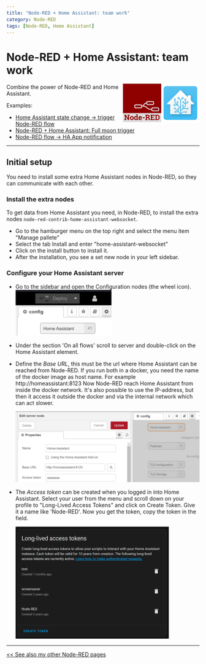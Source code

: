 ```yaml
---
title: "Node-RED + Home Assistant: team work"
category: Node-RED
tags: [Node-RED, Home Assistant]
---
```


# Node-RED + Home Assistant: team work

<a href="node-red_home-assistant">
<img src="../homeassistant/images/home_assistant_logo.png" style="float: right;" alt="Home Assistant logo" height="100px">
<img style="float: right;" src="images/node-red_logo.png" height="100px" alt="Node-RED logo">
</a>

Combine the power of Node-RED and Home Assistant.

Examples:
* [Home Assistant state change -> trigger Node-RED flow](node-red_home-assistant_full_moon)
* [Node-RED + Home Assistant: Full moon trigger](node-red_home-assistant_full_moon)
* [Node-RED flow -> HA App notification](node-red_home-assistant_notifications)

[//]: # (* [Node-RED flow -> update HA helper entity]&#40;node-red_home-assistant_update_helper&#41;)

[//]: # (* [HA Rain data -> Handle entity data in Node-RED]&#40;node-red_home-assistant_buienalarm_rain_expected&#41;)

---
## Initial setup
You need to install some extra Home Assistant nodes in Node-RED, so they can communicate with each other.

### Install the extra nodes
To get data from Home Assistant you need, in Node-RED, to install the extra nodes `node-red-contrib-home-assistant-websocket`.

* Go to the hamburger menu on the top right and select the menu item "Manage pallete"
* Select the tab Install and enter "home-assistant-websocket"
* Click on the install button to install it.
* After the installation, you see a set new node in your left sidebar.

### Configure your Home Assistant server
* Go to the sidebar and open the Configuration nodes (the wheel icon).
  <img src="images_ha/nr_config_node.png" width="250px" alt="Configuration nodes in Node-RED"/>

* Under the section 'On all flows' scroll to server and double-click on the Home Assistant element.
* Define the *Base URL*, this must be the url where Home Assistant can be reached from Node-RED. If you run both in a docker, you need the name of the docker image as host name. For example http://homeassistant:8123 Now Node-RED reach Home Assistant from inside the docker network. It's also possible to use the IP-address, but then it access it outside the docker and via the internal network which can act slower.

  <img src="images_ha/config_ha_server.png" alt="config Home Assistant server in Node-RED"/>

* The *Access token* can be created when you logged in into Home Assistant. Select your user from the menu and scroll down on your profile to "Long-Lived Access Tokens" and click on Create Token. Give it a name like 'Node-RED'. Now you get the token, copy the token in the field.

  <img src="images_ha/ha_long-lived_access_token.png" width="400px" alt="Create a token in Home Assistant"/>

---

[<< See also my other Node-RED pages](index)
